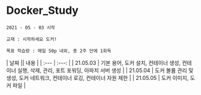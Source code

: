 # Docker_Study

`2021 - 05 - 03 시작`

`교재 : 시작하세요 도커!`

``목표 학습량 : 매일 50p 내외, 총 2주 안에 1회독``

<table>
| 날짜 || 내용 |
| :--- | :---: |
| 21.05.03 | 기본 용어, 도커 설치, 컨테이너 생성, 컨테이너 실행, 삭제, 관리, 포트 포워딩, 아파치 서버 생성 |
| 21.05.04 | 도커 볼륨 관리 및 생성, 도커 네트워크, 컨테이너 로깅, 컨테이너 자원 제한 |
| 21.05.05 | 도커 이미지, 도커 파일 |
</table>
  
